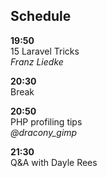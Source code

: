 ## Schedule

**19:50**<br>
15 Laravel Tricks<br>
*Franz Liedke*

**20:30**<br>
Break

**20:50**<br>
PHP profiling tips<br>
*@dracony_gimp*

**21:30**<br>
Q&amp;A with Dayle Rees
